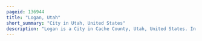 ```yaml
---
pageid: 136944
title: "Logan, Utah"
short_summary: "City in Utah, United States"
description: "Logan is a City in Cache County, Utah, United States. In the 2020 Census the Population was 52778. Logan is the county Seat of Cache County and the principal City of Logan's metropolitan Area which includes Cache County and franklin County Idaho. The logan metropolitan Area had 147908 People as of the 2020 Census. Logan is the Site of the utah State University main Campus."
---
```


